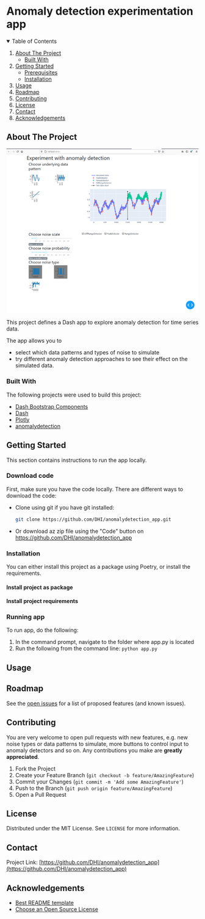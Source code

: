 # Anomaly detection experimentation app
<details open="open">
  <summary>Table of Contents</summary>
  <ol>
    <li>
      <a href="#about-the-project">About The Project</a>
      <ul>
        <li><a href="#built-with">Built With</a></li>
      </ul>
    </li>
    <li>
      <a href="#getting-started">Getting Started</a>
      <ul>
        <li><a href="#prerequisites">Prerequisites</a></li>
        <li><a href="#installation">Installation</a></li>
      </ul>
    </li>
    <li><a href="#usage">Usage</a></li>
    <li><a href="#roadmap">Roadmap</a></li>
    <li><a href="#contributing">Contributing</a></li>
    <li><a href="#license">License</a></li>
    <li><a href="#contact">Contact</a></li>
    <li><a href="#acknowledgements">Acknowledgements</a></li>
  </ol>
</details>


## About The Project
![image](anomalydetection_app/assets/demo.png)

This project defines a Dash app to explore anomaly detection for time series data.

The app allows you to 
* select which data patterns and types of noise to simulate
* try different anomaly detection approaches to see their effect on the simulated data. 

### Built With

The following projects were used to build this project:
* [Dash Bootstrap Components](https://dash-bootstrap-components.opensource.faculty.ai/)
* [Dash](https://plotly.com/dash/)
* [Plotly](https://plotly.com/)
* [anomalydetection](https://github.com/DHI/anomalydetection/)


## Getting Started

This section contains instructions to run the app locally.

### Download code
First, make sure you have the code locally. There are different ways to download the code:

* Clone using git if you have git installed: 
   ```sh
   git clone https://github.com/DHI/anomalydetection_app.git
   ```
 * Or download az zip file using the "Code" button on https://github.com/DHI/anomalydetection_app

### Installation
You can either install this project as a package using Poetry, or install the requirements.

#### Install project as package

#### Install project requirements


### Running app
To run app, do the following:

1. In the command prompt, navigate to the folder where app.py is located
2. Run the following from the command line:
`python app.py`

## Usage



## Roadmap

See the [open issues](https://github.com/DHI/anomalydetection_app/issues) for a list of proposed features 
(and known issues).


## Contributing
You are very welcome to open pull requests with new features, e.g. new noise types or data patterns to simulate,
more buttons to control input to anomaly detectors and so on.
Any contributions you make are **greatly appreciated**.

1. Fork the Project
2. Create your Feature Branch (`git checkout -b feature/AmazingFeature`)
3. Commit your Changes (`git commit -m 'Add some AmazingFeature'`)
4. Push to the Branch (`git push origin feature/AmazingFeature`)
5. Open a Pull Request


## License

Distributed under the MIT License. See `LICENSE` for more information.


## Contact
Project Link: [https://github.com/DHI/anomalydetection_app](https://github.com/DHI/anomalydetection_app)


## Acknowledgements
* [Best README template](https://github.com/othneildrew/Best-README-Template/blob/master/README.md)
* [Choose an Open Source License](https://choosealicense.com)

